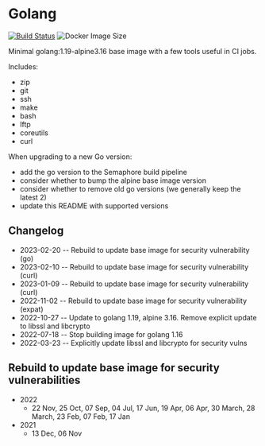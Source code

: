 # Golang

[![Build Status](https://countingup.semaphoreci.com/badges/docker-go/branches/master.svg?style=shields)](https://countingup.semaphoreci.com/projects/docker-go) ![Docker Image Size](https://img.shields.io/docker/image-size/countingup/golang/1.17?label=1.17+size)

Minimal golang:1.19-alpine3.16 base image with a few tools useful in CI jobs.

Includes:

- zip
- git
- ssh
- make
- bash
- lftp
- coreutils
- curl

When upgrading to a new Go version:
 - add the go version to the Semaphore build pipeline
 - consider whether to bump the alpine base image version
 - consider whether to remove old go versions (we generally keep the latest 2)
 - update this README with supported versions

## Changelog

- 2023-02-20 -- Rebuild to update base image for security vulnerability (go)
- 2023-02-10 -- Rebuild to update base image for security vulnerability (curl)
- 2023-01-09 -- Rebuild to update base image for security vulnerability (curl)
- 2022-11-02 -- Rebuild to update base image for security vulnerability (expat)
- 2022-10-27 -- Update to golang 1.19, alpine 3.16. Remove explicit update to libssl and libcrypto
- 2022-07-18 -- Stop building image for golang 1.16
- 2022-03-23 -- Explicitly update libssl and libcrypto for security vulns

## Rebuild to update base image for security vulnerabilities
 - 2022
   - 22 Nov, 25 Oct, 07 Sep, 04 Jul, 17 Jun, 19 Apr, 06 Apr, 30 March, 28 March, 23 Feb, 07 Feb, 17 Jan
 - 2021
   - 13 Dec, 06 Nov
